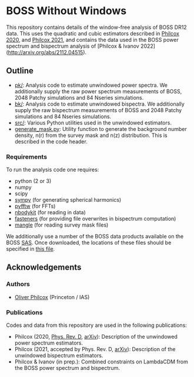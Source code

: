 # BOSS Without Windows

This repository contains details of the window-free analysis of BOSS DR12 data. This uses the quadratic and cubic estimators described in [Philcox 2020](https://arxiv.org/abs/2012.09389), and [Philcox 2021](https://arxiv.org/abs/2107.06287), and contains the data used in the BOSS power spectrum and bispectrum analysis of [Philcox & Ivanov 2022] (http://arxiv.org/abs/2112.04515).

## Outline
- [pk/](pk): Analysis code to estimate unwindowed power spectra. We additionally supply the raw power spectrum measurements of BOSS, 2048 Patchy simulations and 84 Nseries simulations.
- [bk/](bk): Analysis code to estimate unwindowed bispectra. We additionally supply the raw bispectrum measurements of BOSS and 2048 Patchy simulations and 84 Nseries simulations.
- [src/](src): Various Python utilities used in the unwindowed estimators.
- [generate_mask.py](generate_mask.py): Utility function to generate the background number density, n(r) from the survey mask and n(z) distribution. This is described in the code header.

### Requirements
To run the analysis code one requires:
- python (2 or 3)
- numpy
- scipy
- [sympy](https://www.sympy.org/en/index.html) (for generating spherical harmonics)
- [pyfftw](https://github.com/pyFFTW/pyFFTW) (for FFTs)
- [nbodykit](https://nbodykit.readthedocs.io/en/latest/) (for reading in data)
- [fasteners](https://pypi.org/project/fasteners/) (for providing file overwrites in bispectrum computation)
- [mangle](https://github.com/mollyswanson/manglepy) (for reading survey mask files)

We additionally use a number of the BOSS data products available on the BOSS [SAS](https://data.sdss.org/sas/dr12/boss/lss/). Once downloaded, the locations of these files should be specified in [this file](src/opt_utilities.py).

## Acknowledgements

### Authors
- [Oliver Philcox](mailto:ohep2@cantab.ac.uk) (Princeton / IAS)

### Publications
Codes and data from this repository are used in the following publications:

- Philcox (2020, [Phys. Rev. D](https://journals.aps.org/prd/abstract/10.1103/PhysRevD.103.103504), [arXiv](https://arxiv.org/abs/2012.09389)): Description of the unwindowed power spectrum estimators.
- Philcox (2021, accepted by Phys. Rev. D, [arXiv](https://arxiv.org/abs/2107.06287)): Description of the unwindowed bispectrum estimators.
- Philcox & Ivanov (in prep.): Combined constraints on LambdaCDM from the BOSS power spectrum and bispectrum.
